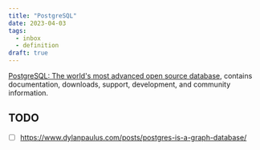```yaml
---
title: "PostgreSQL"
date: 2023-04-03
tags:
  - inbox
  - definition
draft: true
---
```


[PostgreSQL: The world's most advanced open source database](https://www.postgresql.org/),
contains documentation, downloads, support, development, and community
information.

## TODO
- [ ] https://www.dylanpaulus.com/posts/postgres-is-a-graph-database/

